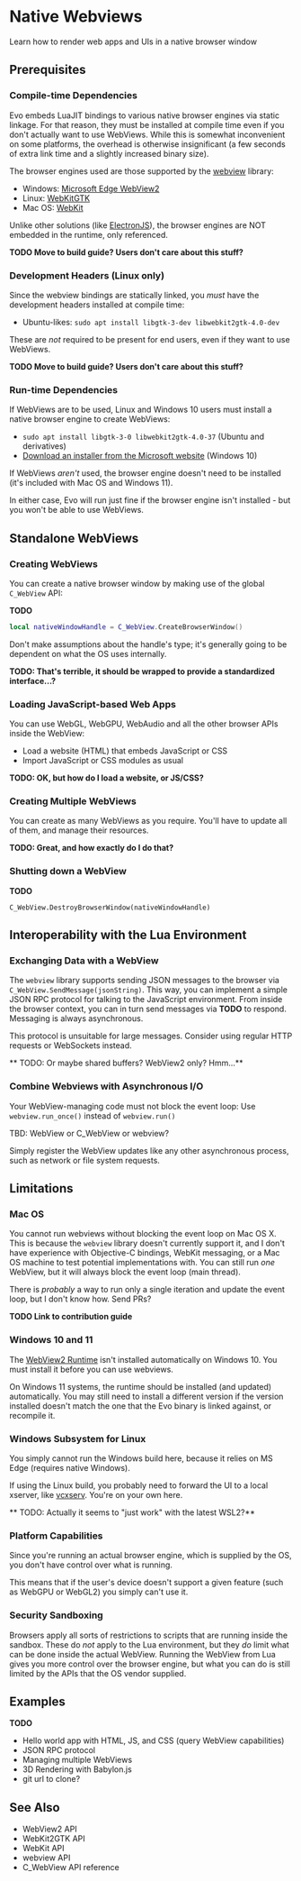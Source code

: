 # Native Webviews

Learn how to render web apps and UIs in a native browser window

## Prerequisites

### Compile-time Dependencies

Evo embeds LuaJIT bindings to various native browser engines via static linkage. For that reason, they must be installed at compile time even if you don't actually want to use WebViews. While this is somewhat inconvenient on some platforms, the overhead is otherwise insignificant (a few seconds of extra link time and a slightly increased binary size).

The browser engines used are those supported by the [webview](https://github.com/webview/webview) library:

* Windows: [Microsoft Edge WebView2](https://developer.microsoft.com/en-us/microsoft-edge/webview2)
* Linux: [WebKitGTK](https://webkitgtk.org)
* Mac OS: [WebKit](https://developer.apple.com/documentation/webkit)

Unlike other solutions (like [ElectronJS](https://www.electronjs.org)), the browser engines are NOT embedded in the runtime, only referenced.

**TODO Move to build guide? Users don't care about this stuff?**

### Development Headers (Linux only)

Since the webview bindings are statically linked, you *must* have the development headers installed at compile time:

* Ubuntu-likes: `sudo apt install libgtk-3-dev libwebkit2gtk-4.0-dev`

These are *not* required to be present for end users, even if they want to use WebViews.

**TODO Move to build guide? Users don't care about this stuff?**

### Run-time Dependencies

If WebViews are to be used, Linux and Windows 10 users must install a native browser engine to create WebViews:

* `sudo apt install libgtk-3-0 libwebkit2gtk-4.0-37` (Ubuntu and derivatives)
* [Download an installer from the Microsoft website](https://developer.microsoft.com/en-us/microsoft-edge/webview2/#download-section) (Windows 10)

If WebViews *aren't* used, the browser engine doesn't need to be installed (it's included with Mac OS and Windows 11).

In either case, Evo will run just fine if the browser engine isn't installed - but you won't be able to use WebViews.

## Standalone WebViews

### Creating WebViews

You can create a native browser window by making use of the global `C_WebView` API:

**TODO**

```lua
local nativeWindowHandle = C_WebView.CreateBrowserWindow()
```

Don't make assumptions about the handle's type; it's generally going to be dependent on what the OS uses internally.

**TODO: That's terrible, it should be wrapped to provide a standardized interface...?**

### Loading JavaScript-based Web Apps

You can use WebGL, WebGPU, WebAudio and all the other browser APIs inside the WebView:

* Load a website (HTML) that embeds JavaScript or CSS
* Import JavaScript or CSS modules as usual

**TODO: OK, but how do I load a website, or JS/CSS?**

### Creating Multiple WebViews

You can create as many WebViews as you require. You'll have to update all of them, and manage their resources.

**TODO: Great, and how exactly do I do that?**

### Shutting down a WebView

**TODO**

`C_WebView.DestroyBrowserWindow(nativeWindowHandle)`

## Interoperability with the Lua Environment

### Exchanging Data with a WebView

The `webview` library supports sending JSON messages to the browser via `C_WebView.SendMessage(jsonString)`. This way, you can implement a simple JSON RPC protocol for talking to the JavaScript environment.
From inside the browser context, you can in turn send messages via **TODO** to respond. Messaging is always asynchronous.

This protocol is unsuitable for large messages. Consider using regular HTTP requests or WebSockets instead.

** TODO: Or maybe shared buffers? WebView2 only? Hmm...**

### Combine Webviews with Asynchronous I/O

Your WebView-managing code must not block the event loop: Use ``webview.run_once()`` instead of ``webview.run()``

TBD: WebView or C_WebView or webview?

Simply register the WebView updates like any other asynchronous process, such as network or file system requests.

## Limitations

### Mac OS

You cannot run webviews without blocking the event loop on Mac OS X. This is because the `webview` library doesn't currently support it, and I don't have experience with Objective-C bindings, WebKit messaging, or a Mac OS machine to test potential implementations with. You can still run *one* WebView, but it will always block the event loop (main thread).

There is *probably* a way to run only a single iteration and update the event loop, but I don't know how. Send PRs?

**TODO Link to contribution guide**

### Windows 10 and 11

The [WebView2 Runtime](https://developer.microsoft.com/en-us/microsoft-edge/webview2/#download-section) isn't installed automatically on Windows 10. You must install it before you can use webviews.

On Windows 11 systems, the runtime should be installed (and updated) automatically. You may still need to install a different version if the version installed doesn't match the one that the Evo binary is linked against, or recompile it.

### Windows Subsystem for Linux

You simply cannot run the Windows build here, because it relies on MS Edge (requires native Windows).

If using the Linux build, you probably need to forward the UI to a local xserver, like [vcxserv](https://sourceforge.net/projects/vcxsrv/). You're on your own here.

** TODO: Actually it seems to "just work" with the latest WSL2?**

### Platform Capabilities

Since you're running an actual browser engine, which is supplied by the OS, you don't have control over what is running.

This means that if the user's device doesn't support a given feature (such as WebGPU or WebGL2) you simply can't use it.

### Security Sandboxing

Browsers apply all sorts of restrictions to scripts that are running inside the sandbox. These do *not* apply to the Lua environment, but they *do* limit what can be done inside the actual WebView. Running the WebView from Lua gives you more control over the browser engine, but what you can do is still limited by the APIs that the OS vendor supplied.

## Examples

**TODO**

* Hello world app with HTML, JS, and CSS (query WebView capabilities)
* JSON RPC protocol
* Managing multiple WebViews
* 3D Rendering with Babylon.js
* git url to clone?

## See Also

* WebView2 API
* WebKit2GTK API
* WebKit API
* webview API
* C_WebView API reference
